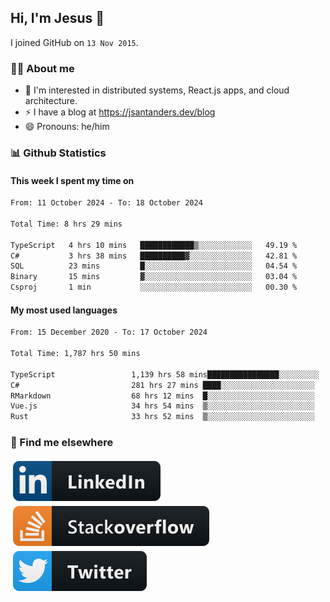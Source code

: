 ## Hi, I'm Jesus 👋

I joined GitHub on `13 Nov 2015`.

<!-- Talking about you -->

### 👨‍💻 About me

- 👦 I'm interested in distributed systems, React.js apps, and cloud architecture.
- ⚡️ I have a blog at <https://jsantanders.dev/blog>
- 😄 Pronouns: he/him

### 📊 Github Statistics

#### This week I spent my time on

<!--START_SECTION:weekly-->

```txt
From: 11 October 2024 - To: 18 October 2024

Total Time: 8 hrs 29 mins

TypeScript   4 hrs 10 mins   ████████████▒░░░░░░░░░░░░   49.19 %
C#           3 hrs 38 mins   ██████████▓░░░░░░░░░░░░░░   42.81 %
SQL          23 mins         █░░░░░░░░░░░░░░░░░░░░░░░░   04.54 %
Binary       15 mins         ▓░░░░░░░░░░░░░░░░░░░░░░░░   03.04 %
Csproj       1 min           ░░░░░░░░░░░░░░░░░░░░░░░░░   00.30 %
```

<!--END_SECTION:weekly-->

#### My most used languages

<!--START_SECTION:alltime-->

```txt
From: 15 December 2020 - To: 17 October 2024

Total Time: 1,787 hrs 50 mins

TypeScript                 1,139 hrs 58 mins████████████████░░░░░░░░░   63.76 %
C#                         281 hrs 27 mins ████░░░░░░░░░░░░░░░░░░░░░   15.74 %
RMarkdown                  68 hrs 12 mins  █░░░░░░░░░░░░░░░░░░░░░░░░   03.81 %
Vue.js                     34 hrs 54 mins  ▒░░░░░░░░░░░░░░░░░░░░░░░░   01.95 %
Rust                       33 hrs 52 mins  ▒░░░░░░░░░░░░░░░░░░░░░░░░   01.90 %
```

<!--END_SECTION:alltime-->

### 📢 Find me elsewhere

<p>
  <a target="_blank" href="https://linkedin.com/in/jsantanders">
    <img src="https://github.com/jsantanders/jsantanders/blob/master/img/linkedin.svg" alt="LinkedIn" style="vertical-align:top; margin:4px">
  </a>
  
  <a target="_blank" href="https://stackoverflow.com/users/7318331/jesus-santander">
    <img src="https://github.com/jsantanders/jsantanders/blob/master/img/stackoverflow.svg" alt="StackOverflow" style="vertical-align:top; margin:4px">
  </a>
  
  <a target="_blank" href="http://twitter.com/jsantanders">
    <img src="https://github.com/jsantanders/jsantanders/blob/master/img/twitter.svg" alt="Twitter" style="vertical-align:top; margin:4px">
  </a>
</p>
